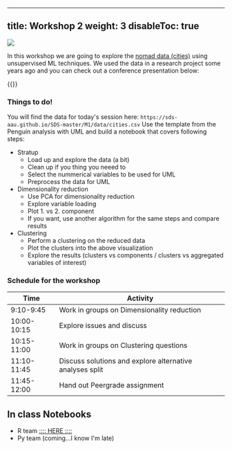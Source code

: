 
---
title: Workshop 2
weight: 3
disableToc: true
---

![](https://source.unsplash.com/Wu2MXvbyt7w/800)

In this workshop we are going to explore the [nomad data (cities)](https://nomadlist.com/) using unsupervised ML techniques.
We used the data in a research project some years ago and you can check out a conference presentation below:

{{<gslides src="https://docs.google.com/presentation/d/e/2PACX-1vT4vscJkhs44adv0_e-W_brWyHi2Yiq4hkhl0jZfDFEC9CBwF72bYdNnl0pdsSXLCwiiAQpuLZB9w2S/embed?start=false&loop=false&delayms=60000" >}}

### Things to do!

You will find the data for today's session here: `https://sds-aau.github.io/SDS-master/M1/data/cities.csv`
Use the template from the Penguin analysis with UML and build a notebook that covers following steps:

- Stratup
  - Load up and explore the data (a bit)
  - Clean up if you thing you neeed to
  - Select the nummerical variables to be used for UML
  - Preprocess the data for UML
- Dimensionality reduction
  - Use PCA for dimensionality reduction
  - Explore variable loading
  - Plot 1. vs 2. component
  - If you want, use another algorithm for the same steps and compare results
- Clustering
  - Perform a clustering on the reduced data
  - Plot the clusters into the above visualization
  - Explore the results (clusters vs components / clusters vs aggregated variables of interest)


### Schedule for the workshop

| Time        | Activity                                                              |
|-------------|-----------------------------------------------------------------------|
| 9:10-9:45   | Work in groups on Dimensionality reduction |
| 10:00-10:15 | Explore issues and discuss                |
| 10:15-11:00 | Work in groups on Clustering questions                                                 |
| 11:10-11:45 | Discuss solutions and explore alternative analyses split                                          |
| 11:45-12:00 | Hand out Peergrade assignment                                         |                                    |


## In class Notebooks

* R team [:::: HERE ::::](https://sds-aau.github.io/SDS-2021/workshops/2021/M1_workshop2_UML_R.nb.html)
* Py team (coming...I know I'm late)
